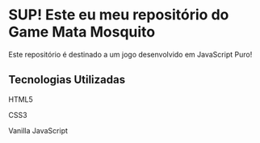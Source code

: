 <h1>SUP! Este eu meu repositório do Game Mata Mosquito</h1>
Este repositório é destinado a um jogo desenvolvido em JavaScript Puro!

<h2>Tecnologias Utilizadas</h2>

<p>HTML5</p>
<p>CSS3</p>
<p>Vanilla JavaScript</p>
